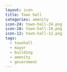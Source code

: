 ```yaml
---
layout: icon
title: Town hall
categories: amenity
icon-24: town-hall-24.png
icon-18: town-hall-18.png
icon-12: town-hall-12.png
tags:
  - townhall
  - mayor
  - building
  - amenity
  - government
---
```

